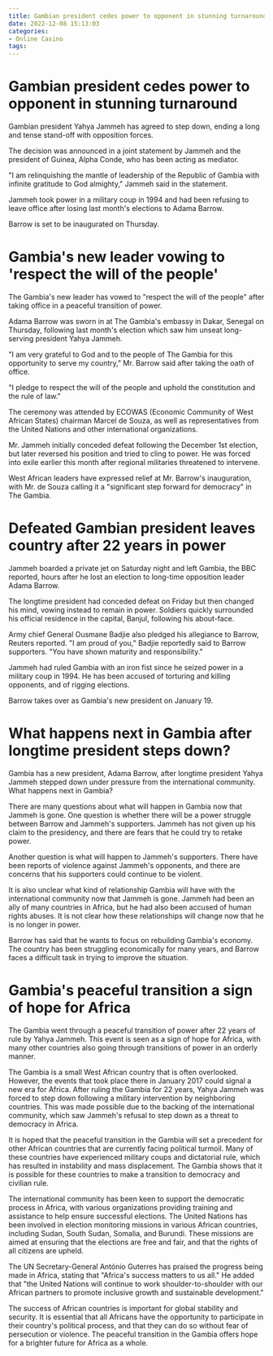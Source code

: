 ```yaml
---
title: Gambian president cedes power to opponent in stunning turnaround
date: 2022-12-08 15:13:03
categories:
- Online Casino
tags:
---
```



#  Gambian president cedes power to opponent in stunning turnaround

Gambian president Yahya Jammeh has agreed to step down, ending a long and tense stand-off with opposition forces.




The decision was announced in a joint statement by Jammeh and the president of Guinea, Alpha Conde, who has been acting as mediator.

"I am relinquishing the mantle of leadership of the Republic of Gambia with infinite gratitude to God almighty," Jammeh said in the statement.



Jammeh took power in a military coup in 1994 and had been refusing to leave office after losing last month's elections to Adama Barrow.



Barrow is set to be inaugurated on Thursday.

#  Gambia's new leader vowing to 'respect the will of the people'

The Gambia's new leader has vowed to "respect the will of the people" after taking office in a peaceful transition of power.

Adama Barrow was sworn in at The Gambia's embassy in Dakar, Senegal on Thursday, following last month's election which saw him unseat long-serving president Yahya Jammeh.

"I am very grateful to God and to the people of The Gambia for this opportunity to serve my country," Mr. Barrow said after taking the oath of office.

"I pledge to respect the will of the people and uphold the constitution and the rule of law."

The ceremony was attended by ECOWAS (Economic Community of West African States) chairman Marcel de Souza, as well as representatives from the United Nations and other international organizations.

Mr. Jammeh initially conceded defeat following the December 1st election, but later reversed his position and tried to cling to power. He was forced into exile earlier this month after regional militaries threatened to intervene.

West African leaders have expressed relief at Mr. Barrow's inauguration, with Mr. de Souza calling it a "significant step forward for democracy" in The Gambia.

#  Defeated Gambian president leaves country after 22 years in power

Jammeh boarded a private jet on Saturday night and left Gambia, the BBC reported, hours after he lost an election to long-time opposition leader Adama Barrow.

The longtime president had conceded defeat on Friday but then changed his mind, vowing instead to remain in power. Soldiers quickly surrounded his official residence in the capital, Banjul, following his about-face.

Army chief General Ousmane Badjie also pledged his allegiance to Barrow, Reuters reported.
"I am proud of you," Badjie reportedly said to Barrow supporters. "You have shown maturity and responsibility."

Jammeh had ruled Gambia with an iron fist since he seized power in a military coup in 1994. He has been accused of torturing and killing opponents, and of rigging elections.

Barrow takes over as Gambia's new president on January 19.

#  What happens next in Gambia after longtime president steps down?

Gambia has a new president, Adama Barrow, after longtime president Yahya Jammeh stepped down under pressure from the international community. What happens next in Gambia?

There are many questions about what will happen in Gambia now that Jammeh is gone. One question is whether there will be a power struggle between Barrow and Jammeh's supporters. Jammeh has not given up his claim to the presidency, and there are fears that he could try to retake power.

Another question is what will happen to Jammeh's supporters. There have been reports of violence against Jammeh's opponents, and there are concerns that his supporters could continue to be violent.

It is also unclear what kind of relationship Gambia will have with the international community now that Jammeh is gone. Jammeh had been an ally of many countries in Africa, but he had also been accused of human rights abuses. It is not clear how these relationships will change now that he is no longer in power.

Barrow has said that he wants to focus on rebuilding Gambia's economy. The country has been struggling economically for many years, and Barrow faces a difficult task in trying to improve the situation.

#  Gambia's peaceful transition a sign of hope for Africa

The Gambia went through a peaceful transition of power after 22 years of rule by Yahya Jammeh. This event is seen as a sign of hope for Africa, with many other countries also going through transitions of power in an orderly manner.

The Gambia is a small West African country that is often overlooked. However, the events that took place there in January 2017 could signal a new era for Africa. After ruling the Gambia for 22 years, Yahya Jammeh was forced to step down following a military intervention by neighboring countries. This was made possible due to the backing of the international community, which saw Jammeh's refusal to step down as a threat to democracy in Africa.

It is hoped that the peaceful transition in the Gambia will set a precedent for other African countries that are currently facing political turmoil. Many of these countries have experienced military coups and dictatorial rule, which has resulted in instability and mass displacement. The Gambia shows that it is possible for these countries to make a transition to democracy and civilian rule.

The international community has been keen to support the democratic process in Africa, with various organizations providing training and assistance to help ensure successful elections. The United Nations has been involved in election monitoring missions in various African countries, including Sudan, South Sudan, Somalia, and Burundi. These missions are aimed at ensuring that the elections are free and fair, and that the rights of all citizens are upheld.

The UN Secretary-General António Guterres has praised the progress being made in Africa, stating that "Africa's success matters to us all." He added that "the United Nations will continue to work shoulder-to-shoulder with our African partners to promote inclusive growth and sustainable development."

The success of African countries is important for global stability and security. It is essential that all Africans have the opportunity to participate in their country's political process, and that they can do so without fear of persecution or violence. The peaceful transition in the Gambia offers hope for a brighter future for Africa as a whole.